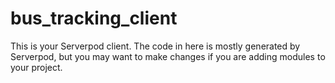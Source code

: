 # bus_tracking_client

This is your Serverpod client. The code in here is mostly generated by
Serverpod, but you may want to make changes if you are adding modules to your
project.
